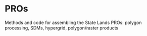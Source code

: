# PROs
Methods and code for assembling the State Lands PROs: polygon processing, SDMs, hypergrid, polygon/raster products
